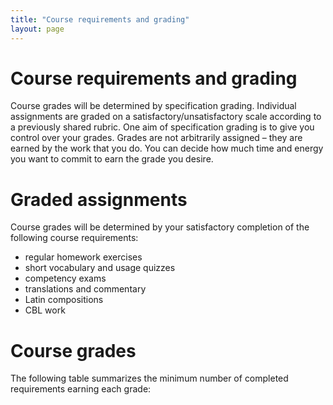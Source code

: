 ```yaml
---
title: "Course requirements and grading"
layout: page
---
```




# Course requirements and grading

Course grades will be determined by specification grading.  Individual assignments are graded on a satisfactory/unsatisfactory scale according to a previously shared rubric. One aim of specification grading is to give you control over your grades. Grades are not arbitrarily assigned – they are earned by the work that you do. You can decide how much time and energy you want to commit to earn the grade you desire.


# Graded assignments
Course grades will be determined by your satisfactory completion of the following course requirements:



- regular homework exercises
- short vocabulary and usage quizzes
- competency exams
- translations and commentary
- Latin compositions
- CBL work


# Course grades

The following table summarizes the minimum number of completed requirements earning each grade:
